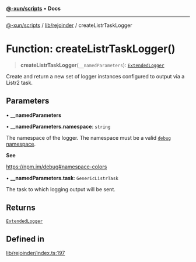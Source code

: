 [**@-xun/scripts**](../../../README.md) • **Docs**

***

[@-xun/scripts](../../../README.md) / [lib/rejoinder](../README.md) / createListrTaskLogger

# Function: createListrTaskLogger()

> **createListrTaskLogger**(`__namedParameters`): [`ExtendedLogger`](../interfaces/ExtendedLogger.md)

Create and return a new set of logger instances configured to output via a
Listr2 task.

## Parameters

• **\_\_namedParameters**

• **\_\_namedParameters.namespace**: `string`

The namespace of the logger. The namespace must be a valid [`debug`
namespace](https://npm.im/debug#namespace-colors).

**See**

https://npm.im/debug#namespace-colors

• **\_\_namedParameters.task**: `GenericListrTask`

The task to which logging output will be sent.

## Returns

[`ExtendedLogger`](../interfaces/ExtendedLogger.md)

## Defined in

[lib/rejoinder/index.ts:197](https://github.com/Xunnamius/xscripts/blob/05e56e787e73d42855fcd3ce10aff7f8f6e6c4c7/lib/rejoinder/index.ts#L197)
